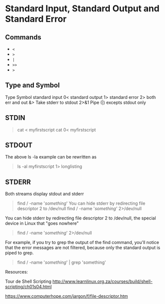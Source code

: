 # Standard Input, Standard Output and Standard Error

## Commands

- `<`
- `>`
- `|`
- `>>`
- `>`

## Type and Symbol

Type Symbol
standard input 0<
standard output 1>
standard error 2>
both err and out &>
Take stderr to stdout  2>&1
Pipe (|) excepts stdout only

## STDIN

> cat < myfirstscript
> cat 0< myfirstscript

## STDOUT

The above ls -la example can be rewritten as
> ls -al myfirstscript 1> longlisting

## STDERR

Both streams display stdout and stderr
> find / -name '*something*'
You can hide stderr by redirecting file descriptor 2 to /dev/null
> find / -name '*something*' 2>/dev/null

You can hide stderr by redirecting file descriptor 2 to /dev/null, the special device in Linux that "goes nowhere"
> find / -name '*something*' 2>/dev/null

For example, if you try to grep the output of the find command, you'll notice that the error messages are not filtered, because only the standard output is piped to grep.
> find / -name '*something*' | grep 'something'

Resources:

Tour de Shell Scripting
http://www.learnlinux.org.za/courses/build/shell-scripting/ch01s04.html

https://www.computerhope.com/jargon/f/file-descriptor.htm